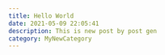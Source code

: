 ```yaml
---
title: Hello World
date: 2021-05-09 22:05:41
description: This is new post by post gen
category: MyNewCategory
---
```


